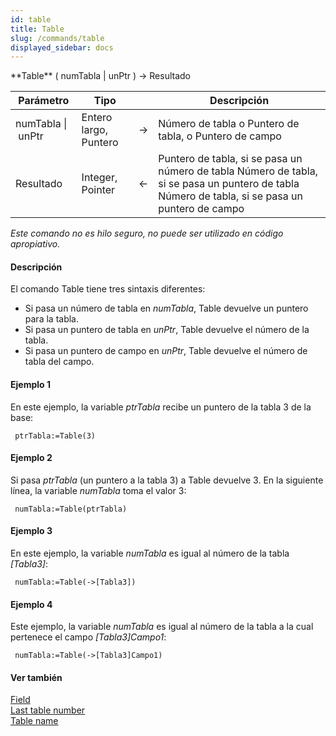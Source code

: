 ```yaml
---
id: table
title: Table
slug: /commands/table
displayed_sidebar: docs
---
```


<!--REF #_command_.Table.Syntax-->**Table** ( numTabla | unPtr ) -> Resultado<!-- END REF-->
<!--REF #_command_.Table.Params-->
| Parámetro | Tipo |  | Descripción |
| --- | --- | --- | --- |
| numTabla &#124; unPtr | Entero largo, Puntero | &#8594;  | Número de tabla o Puntero de tabla, o Puntero de campo |
| Resultado | Integer, Pointer | &#8592; | Puntero de tabla, si se pasa un número de tabla Número de tabla, si se pasa un puntero de tabla Número de tabla, si se pasa un puntero de campo |

<!-- END REF-->

*Este comando no es hilo seguro, no puede ser utilizado en código apropiativo.*


#### Descripción 

<!--REF #_command_.Table.Summary-->El comando Table tiene tres sintaxis diferentes: 

* Si pasa un número de tabla en *numTabla*, Table devuelve un puntero para la tabla.<!-- END REF-->
* Si pasa un puntero de tabla en *unPtr*, Table devuelve el número de la tabla.
* Si pasa un puntero de campo en *unPtr*, Table devuelve el número de tabla del campo.

#### Ejemplo 1 

En este ejemplo, la variable *ptrTabla* recibe un puntero de la tabla 3 de la base:

```4d
 ptrTabla:=Table(3)
```

#### Ejemplo 2 

Si pasa *ptrTabla* (un puntero a la tabla 3) a Table devuelve 3\. En la siguiente línea, la variable *numTabla* toma el valor 3:

```4d
 numTabla:=Table(ptrTabla)
```

#### Ejemplo 3 

En este ejemplo, la variable *numTabla* es igual al número de la tabla *\[Tabla3\]*: 

```4d
 numTabla:=Table(->[Tabla3])
```

#### Ejemplo 4 

Este ejemplo, la variable *numTabla* es igual al número de la tabla a la cual pertenece el campo *\[Tabla3\]Campo1*:

```4d
 numTabla:=Table(->[Tabla3]Campo1)
```

#### Ver también 

[Field](field.md)  
[Last table number](last-table-number.md)  
[Table name](table-name.md)  